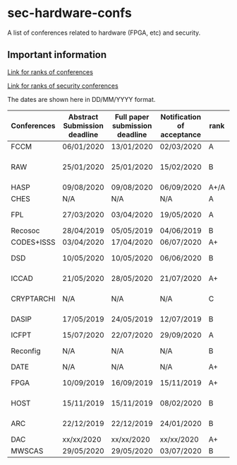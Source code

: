 # sec-hardware-confs
A list of conferences related to hardware (FPGA, etc) and security.

## Important information
[Link for ranks of conferences](https://people.rennes.inria.fr/Olivier.Sentieys/?p=276)

[Link for ranks of security conferences](http://faculty.cs.tamu.edu/guofei/sec_conf_stat.htm)

The dates are shown here in DD/MM/YYYY format. 

| Conferences | Abstract Submission deadline | Full paper submission deadline | Notification of acceptance | rank | Location               | Link                                     |
| ----------- | ---------------------------- | ------------------------------ | -------------------------- | ---- | ---------------------- | ---------------------------------------- |
| FCCM        | 06/01/2020             | 13/01/2020                | 02/03/2020            | A    | Online | [Website](http://fccm.org)               |
| RAW         | 25/01/2020     | 25/01/2020       | 15/02/2020   | B    | New Orleans, USA | [Website](http://raw.necst.it/)          |
| HASP        | 09/08/2020         | 09/08/2020          | 06/09/2020    | A+/A | N/A | [Website](http://caslab.csl.yale.edu/workshops/hasp2020/index.html) |
| CHES        | N/A                          | N/A                            | N/A                        | A    | Online | [Website](https://ches.iacr.org/2020/) |
| FPL         | 27/03/2020 | 03/04/2020 | 19/05/2020 | A    | Gothenburg, Sweden | [Website](https://www.fpl2020.org/) |
| Recosoc     | 28/04/2019               | 05/05/2019              | 04/06/2019             | B    | York, UK     | [Website](https://www.recosoc.org) |
| CODES+ISSS  | 03/04/2020      | 17/04/2020         | 06/07/2020  | A+   | Online | [Website](http://esweek.org/codes/about) |
| DSD         | 10/05/2020       | 10/05/2020        | 06/06/2020     | B    | Portoroz, Slovenia | [Website](https://dsd-seaa2020.um.si/dsd/) |
| ICCAD       | 21/05/2020       | 28/05/2020        | 21/07/2020         | A+   | San Diego, USA | [Website](https://iccad.com)             |
| CRYPTARCHI  | N/A                          | N/A                            | N/A                        | C    | Postponed 2021 | [Website](https://labh-curien.univ-st-etienne.fr/cryptarchi/) |
| DASIP       | 17/05/2019          | 24/05/2019               | 12/07/2019           | B    | Montréal, Canada | [Website](https://dasip-conference.org/) |
| ICFPT       | 15/07/2020      | 22/07/2020       | 29/09/2020 | A    | Maui, USA | [Website](http://www.icfpt.org/) |
| Reconfig    | N/A   | N/A | N/A | B    | Postponed 2021 | [Website](http://www.reconfig.org/)      |
| DATE        | N/A           | N/A             | N/A         | A+   | Online | [Website](http://date-conference.com)    |
| FPGA        | 10/09/2019     | 16/09/2019 | 15/11/2019    | A+   | Monterrey (CA, USA)    | [Website](http://www.isfpga.org/)        |
| HOST        | 15/11/2019 | 15/11/2019 | 08/02/2020 | B    | San Jose, USA | [Website](http://www.hostsymposium.org/) |
| ARC         | 22/12/2019               | 22/12/2019              | 24/01/2020            | B    | Toledo, Spain | [Website](http://www.arc-symposium.org/) |
| DAC         | xx/xx/2020        | xx/xx/2020           | xx/xx/2020    | A+   | Online | [Website](http://www.dac.com)            |
| MWSCAS      | 29/05/2020       | 29/05/2020 | 03/07/2020     | B    | Online | [Website](https://www.mwscas2020.org/) |
